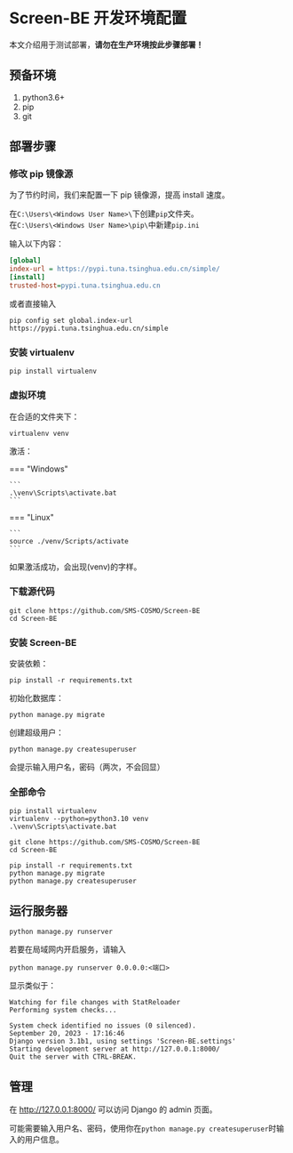 # Screen-BE 开发环境配置

本文介绍用于测试部署，**请勿在生产环境按此步骤部署！**

## 预备环境

1. python3.6+
2. pip
3. git

## 部署步骤

### 修改 pip 镜像源

为了节约时间，我们来配置一下 pip 镜像源，提高 install 速度。

在`C:\Users\<Windows User Name>\`下创建`pip`文件夹。  
在`C:\Users\<Windows User Name>\pip\`中新建`pip.ini`

输入以下内容：

```ini
[global]
index-url = https://pypi.tuna.tsinghua.edu.cn/simple/
[install]
trusted-host=pypi.tuna.tsinghua.edu.cn
```

或者直接输入

```shell
pip config set global.index-url https://pypi.tuna.tsinghua.edu.cn/simple
```

### 安装 virtualenv

```
pip install virtualenv
```

### 虚拟环境

在合适的文件夹下：

```
virtualenv venv
```

激活：

=== "Windows"

    ```
    .\venv\Scripts\activate.bat
    ```

=== "Linux"

    ```
    source ./venv/Scripts/activate
    ```

如果激活成功，会出现(venv)的字样。

### 下载源代码

```
git clone https://github.com/SMS-COSMO/Screen-BE
cd Screen-BE
```

### 安装 Screen-BE

安装依赖：

```
pip install -r requirements.txt
```

初始化数据库：

```
python manage.py migrate
```

创建超级用户：

```
python manage.py createsuperuser
```

会提示输入用户名，密码（两次，不会回显）

### 全部命令

```
pip install virtualenv
virtualenv --python=python3.10 venv
.\venv\Scripts\activate.bat

git clone https://github.com/SMS-COSMO/Screen-BE
cd Screen-BE

pip install -r requirements.txt
python manage.py migrate
python manage.py createsuperuser
```

## 运行服务器

```
python manage.py runserver
```

若要在局域网内开启服务，请输入

```
python manage.py runserver 0.0.0.0:<端口>
```

显示类似于：

```
Watching for file changes with StatReloader
Performing system checks...

System check identified no issues (0 silenced).
September 20, 2023 - 17:16:46
Django version 3.1b1, using settings 'Screen-BE.settings'
Starting development server at http://127.0.0.1:8000/
Quit the server with CTRL-BREAK.

```

## 管理

在 http://127.0.0.1:8000/ 可以访问 Django 的 admin 页面。

可能需要输入用户名、密码，使用你在`python manage.py createsuperuser`时输入的用户信息。
